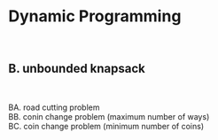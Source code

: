 <h1>Dynamic Programming</h1> <br>

<h2>B. unbounded knapsack</h2> <br>

BA. road cutting problem <br>
BB. conin change problem (maximum number of ways) <br>
BC. coin change problem (minimum number of coins) <br>


 <br>
 
